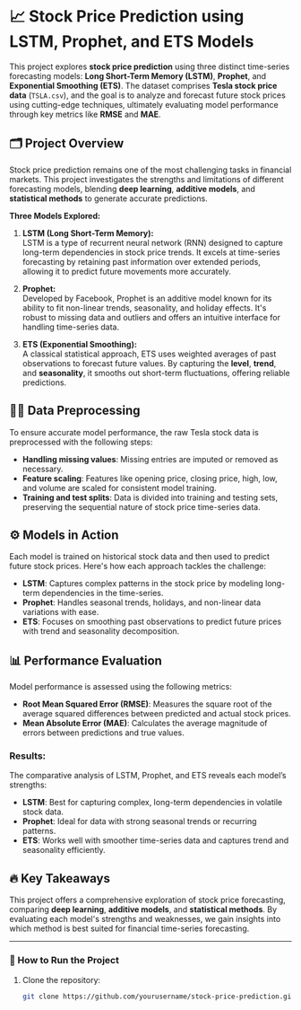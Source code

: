 # 📈 Stock Price Prediction using LSTM, Prophet, and ETS Models

This project explores **stock price prediction** using three distinct time-series forecasting models: **Long Short-Term Memory (LSTM)**, **Prophet**, and **Exponential Smoothing (ETS)**. The dataset comprises **Tesla stock price data** (`TSLA.csv`), and the goal is to analyze and forecast future stock prices using cutting-edge techniques, ultimately evaluating model performance through key metrics like **RMSE** and **MAE**.

## 🗂️ Project Overview

Stock price prediction remains one of the most challenging tasks in financial markets. This project investigates the strengths and limitations of different forecasting models, blending **deep learning**, **additive models**, and **statistical methods** to generate accurate predictions. 

**Three Models Explored:**

1. **LSTM (Long Short-Term Memory):**  
   LSTM is a type of recurrent neural network (RNN) designed to capture long-term dependencies in stock price trends. It excels at time-series forecasting by retaining past information over extended periods, allowing it to predict future movements more accurately.
   
2. **Prophet:**  
   Developed by Facebook, Prophet is an additive model known for its ability to fit non-linear trends, seasonality, and holiday effects. It's robust to missing data and outliers and offers an intuitive interface for handling time-series data.
   
3. **ETS (Exponential Smoothing):**  
   A classical statistical approach, ETS uses weighted averages of past observations to forecast future values. By capturing the **level**, **trend**, and **seasonality**, it smooths out short-term fluctuations, offering reliable predictions.

## 🧑‍💻 Data Preprocessing

To ensure accurate model performance, the raw Tesla stock data is preprocessed with the following steps:

- **Handling missing values**: Missing entries are imputed or removed as necessary.
- **Feature scaling**: Features like opening price, closing price, high, low, and volume are scaled for consistent model training.
- **Training and test splits**: Data is divided into training and testing sets, preserving the sequential nature of stock price time-series data.

## ⚙️ Models in Action

Each model is trained on historical stock data and then used to predict future stock prices. Here's how each approach tackles the challenge:

- **LSTM**: Captures complex patterns in the stock price by modeling long-term dependencies in the time-series.
- **Prophet**: Handles seasonal trends, holidays, and non-linear data variations with ease.
- **ETS**: Focuses on smoothing past observations to predict future prices with trend and seasonality decomposition.

## 📊 Performance Evaluation

Model performance is assessed using the following metrics:

- **Root Mean Squared Error (RMSE)**: Measures the square root of the average squared differences between predicted and actual stock prices.
- **Mean Absolute Error (MAE)**: Calculates the average magnitude of errors between predictions and true values.

### Results:

The comparative analysis of LSTM, Prophet, and ETS reveals each model’s strengths:

- **LSTM**: Best for capturing complex, long-term dependencies in volatile stock data.
- **Prophet**: Ideal for data with strong seasonal trends or recurring patterns.
- **ETS**: Works well with smoother time-series data and captures trend and seasonality efficiently.

## 🔥 Key Takeaways

This project offers a comprehensive exploration of stock price forecasting, comparing **deep learning**, **additive models**, and **statistical methods**. By evaluating each model's strengths and weaknesses, we gain insights into which method is best suited for financial time-series forecasting.

---

### 🚀 How to Run the Project

1. Clone the repository:
   ```bash
   git clone https://github.com/yourusername/stock-price-prediction.git
